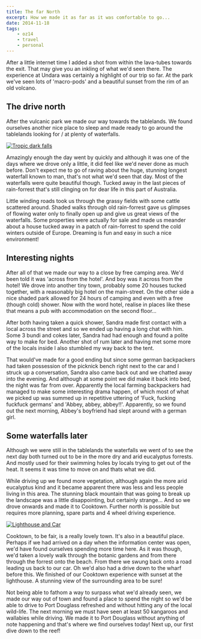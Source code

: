 ```yaml
---
title: The far North
excerpt: How we made it as far as it was comfortable to go...
date: 2014-11-18
tags:
    - oz14
    - travel
    - personal
---
```


After a little internet time I added a shot from within the lava-tubes towards the exit.
That may give you an inkling of what we'd seen there. The experience at Undara was
certainly a highlight of our trip so far. At the park we've seen lots of 'macro-pods' and
a beautiful sunset from the rim of an old volcano.

## The drive north

After the vulcanic park we made our way towards the tablelands. We found ourselves another
nice place to sleep and made ready to go around the tablelands looking for / at plenty of
waterfalls.

[![Tropic dark falls][imgI]][I]

Amazingly enough the day went by quickly and although it was one of the days where we
drove only a little, it did feel like we'd never done as much before. Don't expect me to
go of raving about the huge, stunning longest waterfall known to man, that's not what we'd
seen that day. Most of the waterfalls were quite beautiful though. Tucked away in the last
pieces of rain-forrest that's still clinging on for dear life in this part of Australia.

Little winding roads took us through the grassy fields with some cattle scattered around.
Shaded walks through old rain-forrest gave us glimpses of flowing water only to finally
open up and give us great views of the waterfalls. Some properties were actually for sale
and made us meander about a house tucked away in a patch of rain-forrest to spend the cold
winters outside of Europe. Dreaming is fun and easy in such a nice environment!

## Interesting nights

After all of that we made our way to a close by free camping area. We'd been told it was
'across from the hotel'. And boy was it across from the hotel! We drove into another tiny
town, probably some 20 houses tucked together, with a reasonably big hotel on the
main-street. On the other side a nice shaded park allowed for 24 hours of camping and even
with a free (though cold) shower. Now with the word hotel, realise in places like these
that means a pub with accommodation on the second floor...

After both having taken a quick shower, Sandra made first contact with a local across the
street and so we ended up having a long chat with him. Some 3 bundi and cokes later,
Sandra had had enough and found a polite way to make for bed. Another shot of rum later
and having met some more of the locals inside I also stumbled my way back to the tent.

That would've made for a good ending but since some german backpackers had taken
possession of the picknick bench right next to the car and I struck up a conversation,
Sandra also came back out and we chatted away into the evening. And although at some point
we did make it back into bed, the night was far from over. Apparently the local farming
backpackers had managed to make some interesting drama happen, of which most of what we
picked up was summed up in repetitive uttering of 'Fuck, fucking fuckfuck germans' and
'Abbey, abbey, abbey!!'. Apparently, so we found out the next morning, Abbey's boyfriend
had slept around with a german girl.

## Some waterfalls later

Although we were still in the tablelands the waterfalls we went of to see the next day both
turned out to be in the more dry and arid eucalyptus forrests. And mostly used for their
swimming holes by locals trying to get out of the heat. It seems it was time to move on
and thats what we did.

While driving up we found more vegetation, although again the more arid eucalyptus kind
and it became apparent there was less and less people living in this area. The stunning
black mountain that was going to break up the landscape was a little disappointing, but
certainly strange... And so we drove onwards and made it to Cooktown. Further north is
possible but requires more planning, spare parts and 4 wheel driving experience.

[![Lighthouse and Car][imgII]][II]

Cooktown, to be fair, is a really lovely town. It's also in a beautiful place. Perhaps if
we had arrived on a day when the information center was open, we'd have found ourselves
spending more time here. As it was though, we'd taken a lovely walk through the botanic
gardens and from there through the forrest onto the beach. From there we swung back onto a
road leading us back to our car. Oh we'd also had a drive down to the wharf before this.
We finished of our Cooktown experience with sunset at the lighthouse. A stunning view of
the surrounding area to be sure!

Not being able to fathom a way to surpass what we'd already seen, we made our way out of
town and found a place to spend the night so we'd be able to drive to Port Douglass
refreshed and without hitting any of the local wild-life. The next morning we must have
seen at least 50 kangaroos and wallabies while driving. We made it to Port Douglass
without anything of note happening and that's where we find ourselves today! Next up, our
first dive down to the reef!

[I]: https://www.flickr.com/photos/windgazer/15631075830
[imgI]: https://farm8.staticflickr.com/7546/15631075830_3b6169cea8_z.jpg
[II]: https://www.flickr.com/photos/windgazer/15792286066
[imgII]: https://farm8.staticflickr.com/7523/15792286066_a50b6b0b3b_z.jpg
